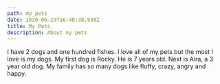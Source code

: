 ```yaml
---
path: my_pets
date: 2020-06-23T16:40:38.930Z
title: My Pets
description: About my pets
---
```

I have 2 dogs and one hundred fishes. I love all of my pets but the most I love is my dogs. My first dog is Rocky. He is 7 years old. Next is Aira, a 3 year old dog. My family has so many dogs like fluffy, crazy, angry and happy.